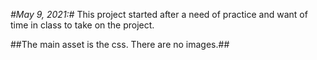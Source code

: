 _#May 9, 2021:#_
This project started after a need of practice and want of time in class to take on the project.  

##The main asset is the css.  There are no images.##